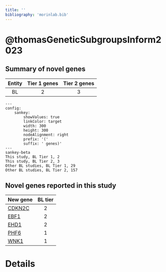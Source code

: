```yaml
---
title: ''
bibliography: 'morinlab.bib'
---
```


# @thomasGeneticSubgroupsInform2023
## Summary of novel genes

|Entity| Tier 1 genes| Tier 2 genes|
|:-:|:-:|:-:|
|BL|2|3|
```mermaid
---
config:
    sankey:
        showValues: true
        linkColor: target
        width: 300
        height: 300
        nodeAlignment: right
        prefix: '('
        suffix: ' genes)'
---
sankey-beta
This study, BL Tier 1, 2
This study, BL Tier 2, 3
Other BL studies, BL Tier 1, 29
Other BL studies, BL Tier 2, 157
```


## Novel genes reported in this study

|New gene|BL tier|
|:-|:-:|
|[CDKN2C](CDKN2C)|2 |
|[EBF1](EBF1)|2 |
|[EHD1](EHD1)|2 |
|[PHF6](PHF6)|1 |
|[WNK1](WNK1)|1 |

# Details

